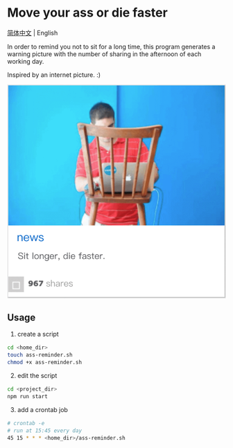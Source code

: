 # Move your ass or die faster

[简体中文](./README.md) | English

In order to remind you not to sit for a long time, this program generates a warning picture with the number of sharing in the afternoon of each working day.

Inspired by an internet picture. :)

<p align="center">
  <img src="./assets/origin_en.png">
</p>

## Usage

1. create a script

```sh
cd <home_dir>
touch ass-reminder.sh
chmod +x ass-reminder.sh
```

2. edit the script

```sh
cd <project_dir>
npm run start
```

3. add a crontab job

```sh
# crontab -e
# run at 15:45 every day
45 15 * * * <home_dir>/ass-reminder.sh
```
